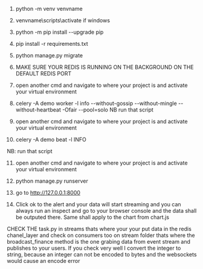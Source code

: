 

1. python -m venv venvname

2. venvname\scripts\activate if windows

3. python -m pip install --upgrade pip

4. pip install -r requirements.txt


5. python manage.py migrate

6. MAKE SURE YOUR REDIS IS RUNNING ON THE BACKGROUND ON THE DEFAULT REDIS PORT

7. open another cmd and navigate to where your project is and activate your virtual environment

8. celery -A demo worker -l info --without-gossip --without-mingle --without-heartbeat -Ofair --pool=solo 
NB run that script

9. open another cmd and navigate to where your project is and activate your virtual environment

10. celery -A demo beat -l INFO

NB: run that script

11. open another cmd and navigate to where your project is and activate your virtual environment

12. python manage.py runserver

13. go to http://127.0.0.1:8000

14. Click ok to the alert and your data will start streaming and you can always run an inspect and go to your browser console and the data shall be outputed there. Same shall apply to the chart from chart.js



CHECK THE task.py in streams thats where your your put data in the redis chanel_layer
and check on consumers too on stream folder thats where the broadcast_finance method is 
the one grabing data from event stream and publishes to your users. If you check very well
I convert the integer to string, because an integer can not be encoded to bytes and the 
websockets would cause an encode error



